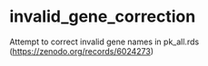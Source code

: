 # invalid_gene_correction
Attempt to correct invalid gene names in pk_all.rds (https://zenodo.org/records/6024273)
